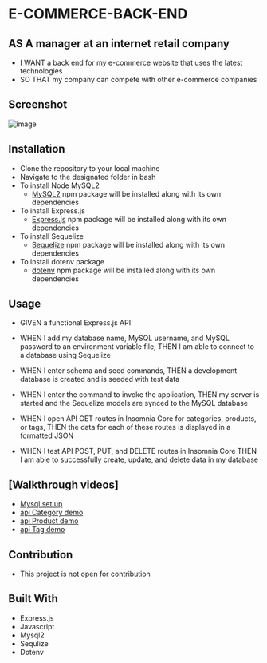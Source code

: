 # E-COMMERCE-BACK-END

## AS A manager at an internet retail company

  * I WANT a back end for my e-commerce website that uses the latest technologies
  * SO THAT my company can compete with other e-commerce companies
  
## Screenshot

![image](https://user-images.githubusercontent.com/78882909/119286879-561be000-bc13-11eb-9ed3-53a0e528018d.png)

## Installation

   * Clone the repository to your local machine
  * Navigate to the designated folder in bash
  * To install Node MySQL2
    * [MySQL2](https://www.npmjs.com/package/mysql2#installation) npm package will be installed along with its own dependencies
  * To install Express.js
    * [Express.js](http://expressjs.com/) npm package will be installed along with its own dependencies    
  * To install Sequelize
    * [Sequelize](https://www.npmjs.com/package/sequelize) npm package will be installed along with its own dependencies
  * To install dotenv package
    * [dotenv](https://www.npmjs.com/package/dotenv) npm package will be installed along with its own dependencies
    
## Usage

* GIVEN a functional Express.js API

* WHEN I add my database name, MySQL username, and MySQL password to an environment variable file,
  THEN I am able to connect to a database using Sequelize
  
* WHEN I enter schema and seed commands,
  THEN a development database is created and is seeded with test data
  
* WHEN I enter the command to invoke the application,
  THEN my server is started and the Sequelize models are synced to the MySQL database
  
* WHEN I open API GET routes in Insomnia Core for categories, products, or tags,
  THEN the data for each of these routes is displayed in a formatted JSON
  
* WHEN I test API POST, PUT, and DELETE routes in Insomnia Core
  THEN I am able to successfully create, update, and delete data in my database

## [Walkthrough videos]
* [Mysql set up](https://drive.google.com/file/d/1SXdudGeUFhUTkMsvNbyKiqhl4JINhFZD/view?usp=sharing)
* [api Category demo](https://drive.google.com/file/d/1M018OpFXWMSbd-P7I39APsHN79St_9LJ/view?usp=sharing)
* [api Product demo](https://drive.google.com/file/d/110hHsL3K3K5A8Ey52F8PjyGb-BJmCOvO/view?usp=sharing)
* [api Tag demo](https://drive.google.com/file/d/1cUrHeOxDto5uAEULhj5LE4t_C7VFwuQ7/view?usp=sharing)

## Contribution

 * This project is not open for contribution
  
## Built With

- Express.js
- Javascript
- Mysql2
- Sequlize
- Dotenv
